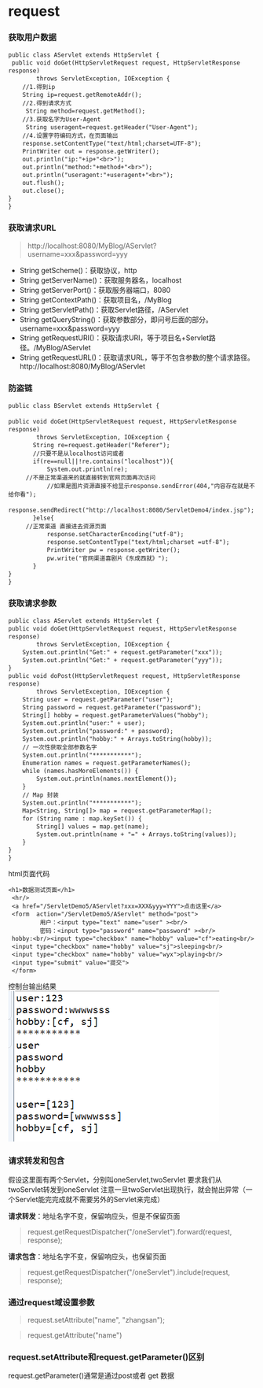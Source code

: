 request
=========================
### 获取用户数据
    public class AServlet extends HttpServlet {
	 public void doGet(HttpServletRequest request, HttpServletResponse response)
			throws ServletException, IOException {
        //1.得到ip
		String ip=request.getRemoteAddr();
	    //2.得到请求方式
	     String method=request.getMethod();
	    //3.获取名字为User-Agent
	     String useragent=request.getHeader("User-Agent");
	    //4.设置字符编码方式，在页面输出
		response.setContentType("text/html;charset=UTF-8");
		PrintWriter out = response.getWriter();
		out.println("ip:"+ip+"<br>");
		out.println("method:"+method+"<br>");
		out.println("useragent:"+useragent+"<br>");
		out.flush();
		out.close();
	}
    }

### 获取请求URL

> http://localhost:8080/MyBlog/AServlet?username=xxx&password=yyy
 
* String getScheme()：获取协议，http
* String getServerName()：获取服务器名，localhost
* String getServerPort()：获取服务器端口，8080
* String getContextPath()：获取项目名，/MyBlog
* String getServletPath()：获取Servlet路径，/AServlet
* String getQueryString()：获取参数部分，即问号后面的部分。username=xxx&password=yyy
* String getRequestURI()：获取请求URI，等于项目名+Servlet路径。/MyBlog/AServlet
* String getRequestURL()：获取请求URL，等于不包含参数的整个请求路径。http://localhost:8080/MyBlog/AServlet

### 防盗链
    public class BServlet extends HttpServlet {
    
	public void doGet(HttpServletRequest request, HttpServletResponse response)
			throws ServletException, IOException {
           String re=request.getHeader("Referer");
           //只要不是从localhost访问或者
           if(re==null||!re.contains("localhost")){
        	   System.out.println(re);
         //不是正常渠道来的就直接转到官网页面再次访问
        	   //如果是图片资源直接不给显示response.sendError(404,"内容存在就是不给你看");  
        	   response.sendRedirect("http://localhost:8080/ServletDemo4/index.jsp");  
           }else{
         //正常渠道 直接进去资源页面
        	   response.setCharacterEncoding("utf-8");  
               response.setContentType("text/html;charset =utf-8");  
               PrintWriter pw = response.getWriter();  
               pw.write("官网渠道喜剧片《东成西就》");     	   
           }
	}
    }

### 获取请求参数
    public class AServlet extends HttpServlet {
	public void doGet(HttpServletRequest request, HttpServletResponse response)
			throws ServletException, IOException {
		System.out.println("Get:" + request.getParameter("xxx"));
		System.out.println("Get:" + request.getParameter("yyy"));
	}
	public void doPost(HttpServletRequest request, HttpServletResponse response)
			throws ServletException, IOException {
		String user = request.getParameter("user");
		String password = request.getParameter("password");
		String[] hobby = request.getParameterValues("hobby");
		System.out.println("user:" + user);
		System.out.println("password:" + password);
		System.out.println("hobby:" + Arrays.toString(hobby));
		// 一次性获取全部参数名字
		System.out.println("***********");
		Enumeration names = request.getParameterNames();
		while (names.hasMoreElements()) {
			System.out.println(names.nextElement());
		}
		// Map 封装
		System.out.println("***********");
		Map<String, String[]> map = request.getParameterMap();
		for (String name : map.keySet()) {
			String[] values = map.get(name);
			System.out.println(name + "=" + Arrays.toString(values));
		}
	}
    }

html页面代码
   
    <h1>数据测试页面</h1>
     <hr/>
     <a href="/ServletDemo5/AServlet?xxx=XXX&yyy=YYY">点击这里</a>
     <form  action="/ServletDemo5/AServlet" method="post">
             用户：<input type="text" name="user" ><br/>
             密码：<input type="password" name="password" ><br/>
     hobby:<br/><input type="checkbox" name="hobby" value="cf">eating<br/>
     <input type="checkbox" name="hobby" value="sj">sleeping<br/>
     <input type="checkbox" name="hobby" value="wyx">playing<br/>
     <input type="submit" value="提交">
     </form>

控制台输出结果  
   ![](./images/控制台输出结果.png)

###  请求转发和包含
假设这里面有两个Servlet，分别叫oneServlet,twoServlet
要求我们从twoServlet转发到oneServlet
注意一旦twoServlet出现执行，就会抛出异常（一个Servlet能完完成就不需要另外的Servlet来完成）

**请求转发**：地址名字不变，保留响应头，但是不保留页面
> request.getRequestDispatcher("/oneServlet").forward(request, response);

**请求包含**：地址名字不变，保留响应头，也保留页面
> request.getRequestDispatcher("/oneServlet").include(request, response);

### 通过request域设置参数

 >request.setAttribute("name", "zhangsan");

 >request.getAttribute("name")


### request.setAttribute和request.getParameter()区别

request.getParameter()通常是通过post或者 get 数据

